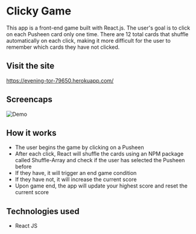 # Clicky Game

This app is a front-end game built with React.js. The user's goal is to click on each Pusheen card only one time. There are 12 total cards that shuffle automatically on each click, making it more difficult for the user to remember which cards they have not clicked.

## Visit the site
https://evening-tor-79650.herokuapp.com/

## Screencaps
![Demo](./screencap.gif)

## How it works
* The user begins the game by clicking on a Pusheen
* After each click, React will shuffle the cards using an NPM package called Shuffle-Array and check if the user has selected the Pusheen before
* If they have, it will trigger an end game condition
* If they have not, it will increase the current score
* Upon game end, the app will update your highest score and reset the current score

## Technologies used
* React JS
